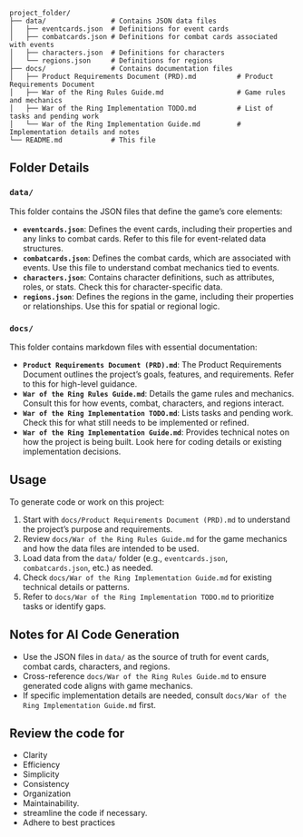 ```
project_folder/
├── data/                # Contains JSON data files
│   ├── eventcards.json  # Definitions for event cards
│   ├── combatcards.json # Definitions for combat cards associated with events
│   ├── characters.json  # Definitions for characters
│   └── regions.json     # Definitions for regions
├── docs/                # Contains documentation files
│   ├── Product Requirements Document (PRD).md          # Product Requirements Document
│   ├── War of the Ring Rules Guide.md                  # Game rules and mechanics
│   ├── War of the Ring Implementation TODO.md          # List of tasks and pending work
│   └── War of the Ring Implementation Guide.md         # Implementation details and notes
└── README.md            # This file
```

## Folder Details

### `data/`
This folder contains the JSON files that define the game’s core elements:
- **`eventcards.json`**: Defines the event cards, including their properties and any links to combat cards. Refer to this file for event-related data structures.
- **`combatcards.json`**: Defines the combat cards, which are associated with events. Use this file to understand combat mechanics tied to events.
- **`characters.json`**: Contains character definitions, such as attributes, roles, or stats. Check this for character-specific data.
- **`regions.json`**: Defines the regions in the game, including their properties or relationships. Use this for spatial or regional logic.

### `docs/`
This folder contains markdown files with essential documentation:
- **`Product Requirements Document (PRD).md`**: The Product Requirements Document outlines the project’s goals, features, and requirements. Refer to this for high-level guidance.
- **`War of the Ring Rules Guide.md`**: Details the game rules and mechanics. Consult this for how events, combat, characters, and regions interact.
- **`War of the Ring Implementation TODO.md`**: Lists tasks and pending work. Check this for what still needs to be implemented or refined.
- **`War of the Ring Implementation Guide.md`**: Provides technical notes on how the project is being built. Look here for coding details or existing implementation decisions.

## Usage
To generate code or work on this project:
1. Start with `docs/Product Requirements Document (PRD).md` to understand the project’s purpose and requirements.
2. Review `docs/War of the Ring Rules Guide.md` for the game mechanics and how the data files are intended to be used.
3. Load data from the `data/` folder (e.g., `eventcards.json`, `combatcards.json`, etc.) as needed.
4. Check `docs/War of the Ring Implementation Guide.md` for existing technical details or patterns.
5. Refer to `docs/War of the Ring Implementation TODO.md` to prioritize tasks or identify gaps.

## Notes for AI Code Generation
- Use the JSON files in `data/` as the source of truth for event cards, combat cards, characters, and regions.
- Cross-reference `docs/War of the Ring Rules Guide.md` to ensure generated code aligns with game mechanics.
- If specific implementation details are needed, consult `docs/War of the Ring Implementation Guide.md` first.


## Review the code for
- Clarity
- Efficiency
- Simplicity
- Consistency
- Organization
- Maintainability.
- streamline the code if necessary. 
- Adhere to best practices
